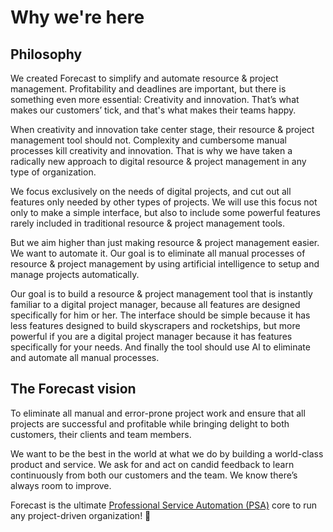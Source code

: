 # Why we're here

## Philosophy

We created Forecast to simplify and automate resource & project management. Profitability and deadlines are important, but there is something even more essential: Creativity and innovation. That’s what makes our customers’ tick, and that's what makes their teams happy.

When creativity and innovation take center stage, their resource & project management tool should not. Complexity and cumbersome manual processes kill creativity and innovation. That is why we have taken a radically new approach to digital resource & project management in any type of organization.

We focus exclusively on the needs of digital projects, and cut out all features only needed by other types of projects. We will use this focus not only to make a simple interface, but also to include some powerful features rarely included in traditional resource & project management tools.

But we aim higher than just making resource & project management easier. We want to automate it. Our goal is to eliminate all manual processes of resource & project management by using artificial intelligence to setup and manage projects automatically.

Our goal is to build a resource & project management tool that is instantly familiar to a digital project manager, because all features are designed specifically for him or her. The interface should be simple because it has less features designed to build skyscrapers and rocketships, but more powerful if you are a digital project manager because it has features specifically for your needs. And finally the tool should use AI to eliminate and automate all manual processes.

## The Forecast vision

To eliminate all manual and error-prone project work and ensure that all projects are successful and profitable while bringing delight to both customers, their clients and team members.

We want to be the best in the world at what we do by building a world-class product and service. We ask for and act on candid feedback to learn continuously from both our customers and the team. We know there’s always room to improve.

Forecast is the ultimate [Professional Service Automation (PSA)](https://en.wikipedia.org/wiki/Professional_services_automation) core to run any project-driven organization! :rocket:
